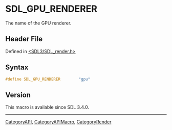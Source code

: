 # SDL_GPU_RENDERER

The name of the GPU renderer.

## Header File

Defined in [<SDL3/SDL_render.h>](https://github.com/libsdl-org/SDL/blob/main/include/SDL3/SDL_render.h)

## Syntax

```c
#define SDL_GPU_RENDERER        "gpu"
```

## Version

This macro is available since SDL 3.4.0.

----
[CategoryAPI](CategoryAPI), [CategoryAPIMacro](CategoryAPIMacro), [CategoryRender](CategoryRender)

